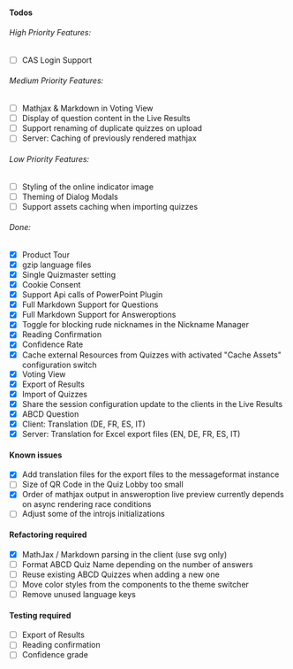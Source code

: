 #### Todos
###### High Priority Features:
- [ ] CAS Login Support

###### Medium Priority Features:
- [ ] Mathjax & Markdown in Voting View
- [ ] Display of question content in the Live Results
- [ ] Support renaming of duplicate quizzes on upload
- [ ] Server: Caching of previously rendered mathjax

###### Low Priority Features:
- [ ] Styling of the online indicator image
- [ ] Theming of Dialog Modals
- [ ] Support assets caching when importing quizzes

###### Done:
- [x] Product Tour
- [x] gzip language files
- [x] Single Quizmaster setting
- [x] Cookie Consent
- [x] Support Api calls of PowerPoint Plugin
- [x] Full Markdown Support for Questions
- [x] Full Markdown Support for Answeroptions
- [x] Toggle for blocking rude nicknames in the Nickname Manager
- [x] Reading Confirmation
- [x] Confidence Rate
- [x] Cache external Resources from Quizzes with activated "Cache Assets" configuration switch
- [x] Voting View
- [x] Export of Results
- [x] Import of Quizzes
- [x] Share the session configuration update to the clients in the Live Results
- [x] ABCD Question
- [x] Client: Translation (DE, FR, ES, IT)
- [x] Server: Translation for Excel export files (EN, DE, FR, ES, IT)

#### Known issues
- [x] Add translation files for the export files to the messageformat instance
- [ ] Size of QR Code in the Quiz Lobby too small
- [x] Order of mathjax output in answeroption live preview currently depends on async rendering race conditions
- [ ] Adjust some of the introjs initializations

#### Refactoring required
- [x] MathJax / Markdown parsing in the client (use svg only)
- [ ] Format ABCD Quiz Name depending on the number of answers
- [ ] Reuse existing ABCD Quizzes when adding a new one
- [ ] Move color styles from the components to the theme switcher
- [ ] Remove unused language keys

#### Testing required
- [ ] Export of Results
- [ ] Reading confirmation
- [ ] Confidence grade